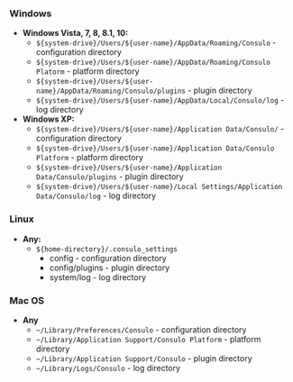 ### Windows
   * **Windows Vista, 7, 8, 8.1, 10:**
      - `${system-drive}/Users/${user-name}/AppData/Roaming/Consulo` - configuration directory
      - `${system-drive}/Users/${user-name}/AppData/Roaming/Consulo Platorm` - platform directory
      - `${system-drive}/Users/${user-name}/AppData/Roaming/Consulo/plugins` - plugin directory
      - `${system-drive}/Users/${user-name}/AppData/Local/Consulo/log` - log directory
   * **Windows XP:**
      - `${system-drive}/Users/${user-name}/Application Data/Consulo/` - configuration directory
      - `${system-drive}/Users/${user-name}/Application Data/Consulo Platform` - platform directory
      - `${system-drive}/Users/${user-name}/Application Data/Consulo/plugins` - plugin directory
      - `${system-drive}/Users/${user-name}/Local Settings/Application Data/Consulo/log` - log directory

### Linux
   *  **Any:** 
      - `${home-directory}/.consulo_settings`
          - config - configuration directory
          - config/plugins - plugin directory
          - system/log - log directory

### Mac OS
   * **Any**
     - `~/Library/Preferences/Consulo` - configuration directory
     - `~/Library/Application Support/Consulo Platform` - platform directory
     - `~/Library/Application Support/Consulo` - plugin directory
     - `~/Library/Logs/Consulo` - log directory

